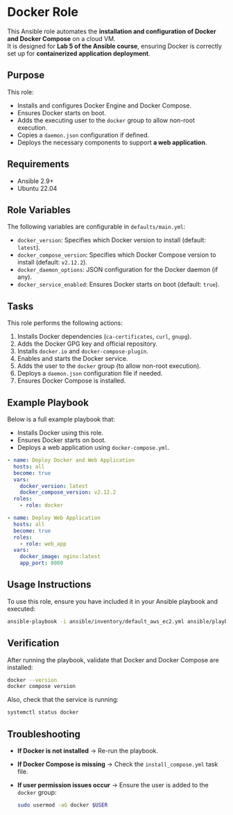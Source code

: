 # Docker Role

This Ansible role automates the **installation and configuration of Docker and Docker Compose** on a cloud VM.  
It is designed for **Lab 5 of the Ansible course**, ensuring Docker is correctly set up for **containerized application deployment**.

## Purpose

This role:

- Installs and configures Docker Engine and Docker Compose.
- Ensures Docker starts on boot.
- Adds the executing user to the `docker` group to allow non-root execution.
- Copies a `daemon.json` configuration if defined.
- Deploys the necessary components to support **a web application**.

## Requirements

- Ansible 2.9+
- Ubuntu 22.04

## Role Variables

The following variables are configurable in `defaults/main.yml`:

- `docker_version`: Specifies which Docker version to install (default: `latest`).
- `docker_compose_version`: Specifies which Docker Compose version to install (default: `v2.12.2`).
- `docker_daemon_options`: JSON configuration for the Docker daemon (if any).
- `docker_service_enabled`: Ensures Docker starts on boot (default: `true`).

## Tasks

This role performs the following actions:

1. Installs Docker dependencies (`ca-certificates`, `curl`, `gnupg`).
2. Adds the Docker GPG key and official repository.
3. Installs `docker.io` and `docker-compose-plugin`.
4. Enables and starts the Docker service.
5. Adds the user to the `docker` group (to allow non-root execution).
6. Deploys a `daemon.json` configuration file if needed.
7. Ensures Docker Compose is installed.

## Example Playbook

Below is a full example playbook that:

- Installs Docker using this role.
- Ensures Docker starts on boot.
- Deploys a web application using `docker-compose.yml`.

```yaml
- name: Deploy Docker and Web Application
  hosts: all
  become: true
  vars:
    docker_version: latest
    docker_compose_version: v2.12.2
  roles:
    - role: docker

- name: Deploy Web Application
  hosts: all
  become: true
  roles:
    - role: web_app
  vars:
    docker_image: nginx:latest
    app_port: 8080
```

## Usage Instructions

To use this role, ensure you have included it in your Ansible playbook and executed:

```sh
ansible-playbook -i ansible/inventory/default_aws_ec2.yml ansible/playbooks/dev/main.yaml
```

## Verification

After running the playbook, validate that Docker and Docker Compose are installed:

```sh
docker --version
docker compose version
```

Also, check that the service is running:

```sh
systemctl status docker
```

## Troubleshooting

- **If Docker is not installed** → Re-run the playbook.
- **If Docker Compose is missing** → Check the `install_compose.yml` task file.
- **If user permission issues occur** → Ensure the user is added to the `docker` group:

  ```sh
  sudo usermod -aG docker $USER
  ```
